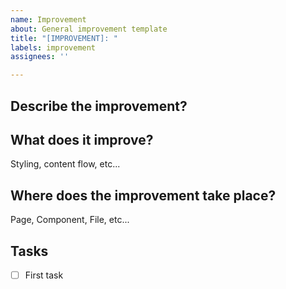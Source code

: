 ```yaml
---
name: Improvement
about: General improvement template
title: "[IMPROVEMENT]: "
labels: improvement
assignees: ''

---
```


## Describe the improvement?

## What does it improve?

Styling, content flow, etc...

## Where does the improvement take place?

Page, Component, File, etc...

## Tasks

- [ ] First task
